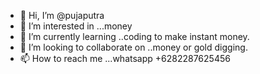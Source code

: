 - 👋 Hi, I’m @pujaputra
- 👀 I’m interested in ...money
- 🌱 I’m currently learning ..coding to make instant money.
- 💞️ I’m looking to collaborate on ..money or gold digging.
- 📫 How to reach me ...whatsapp +6282287625456

<!---
pujaputra/pujaputra is a ✨ special ✨ repository because its `README.md` (this file) appears on your GitHub profile.
You can click the Preview link to take a look at your changes.
--->
